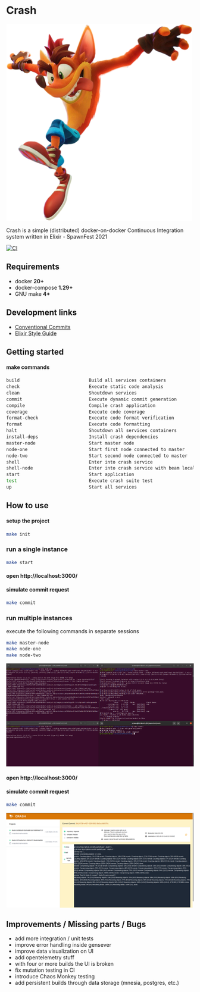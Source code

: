 # Crash

![Crash from Crash Bandicoot™](https://github.com/spawnfest/crash/blob/master/media/crash-bandicoot.png)

Crash is a simple (distributed) docker-on-docker Continuous Integration system written in Elixir - SpawnFest 2021

[![CI](https://github.com/spawnfest/crash/actions/workflows/crash-ci.yml/badge.svg)](https://github.com/spawnfest/crash/actions/workflows/crash-ci.yml)

## Requirements
  
  - docker **20+**
  - docker-compose **1.29+**
  - GNU make **4+**
  
## Development links

  * [Conventional Commits][1]
  * [Elixir Style Guide][2]

  [1]: https://www.conventionalcommits.org/en/v1.0.0/
  [2]: https://github.com/christopheradams/elixir_style_guide


## Getting started

#### make commands

```bash
build                          Build all services containers
check                          Execute static code analysis
clean                          Shoutdown services
commit                         Execute dynamic commit generation
compile                        Compile crash application
coverage                       Execute code coverage
format-check                   Execute code format verification
format                         Execute code formatting
halt                           Shoutdown all services containers
install-deps                   Install crash dependencies
master-node                    Start master node
node-one                       Start first node connected to master
node-two                       Start second node connected to master
shell                          Enter into crash service
shell-node                     Enter into crash service with beam local-node name
start                          Start application
test                           Execute crash suite test
up                             Start all services
```


## How to use

#### setup the project

```bash
make init
```

### run a single instance

```bash
make start
```

#### open http://localhost:3000/

#### simulate commit request

``` bash
make commit 
```

### run multiple instances

execute the following commands in separate sessions

``` bash
make master-node
make node-one
make node-two
```

![Example multinode](https://github.com/spawnfest/crash/blob/master/media/crash-multi-example.png)

#### open http://localhost:3000/

#### simulate commit request

``` bash
make commit 
```

![Example build](https://github.com/spawnfest/crash/blob/master/media/crash-build-example.png)


## Improvements / Missing parts / Bugs 

- add more integration / unit tests
- improve error handling inside gensever
- improve data visualization on UI
- add opentelemetry stuff
- with four or more builds the UI is broken
- fix mutation testing in CI
- introduce Chaos Monkey testing
- add persistent builds through data storage (mnesia, postgres, etc.)

